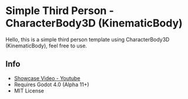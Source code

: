 # Simple Third Person - CharacterBody3D (KinematicBody)
Hello, this is a simple third person template using CharacterBody3D (KinematicBody), feel free to use.

## Info
 - [Showcase Video - Youtube](https://www.youtube.com/watch?v=kq5eQVX3jF8)
 - Requires Godot 4.0 (Alpha 11+)
 - MIT License
